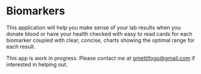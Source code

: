 # Biomarkers
This application will help you make sense of your lab results when you donate blood or have your health checked with easy to read cards for each biomarker coupled with clear, concise, charts showing the optimal range for each result.  

This app is work in progress. Please contact me at gmettifogo@gmail.com if interested in helping out.
